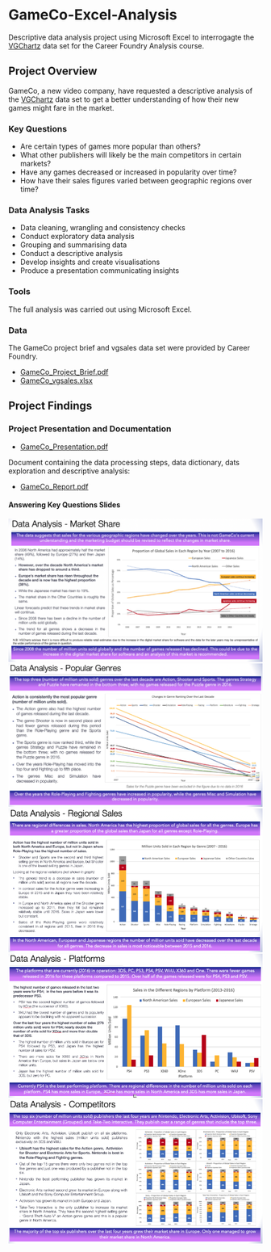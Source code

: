 # GameCo-Excel-Analysis
Descriptive data analysis project using Microsoft Excel to interrogagte the [VGChartz](http://www.vgchartz.com/) data set for the Career Foundry Analysis course.

## Project Overview
GameCo, a new video company, have requested a descriptive analysis of the [VGChartz](http://www.vgchartz.com/) data set to get a better understanding of how their new games might fare in the market.

### Key Questions 
* Are certain types of games more popular than others?
* What other publishers will likely be the main competitors in certain markets?
* Have any games decreased or increased in popularity over time?
* How have their sales figures varied between geographic regions over time?

### Data Analysis Tasks
* Data cleaning, wrangling and consistency checks
* Conduct exploratory data analysis
* Grouping and summarising data
* Conduct a descriptive analysis
* Develop insights and create visualisations 
* Produce a presentation communicating insights 

### Tools

The full analysis was carried out using Microsoft Excel.

### Data

The GameCo project brief and vgsales data set were provided by Career Foundry.
*  [GameCo_Project_Brief.pdf](https://github.com/eekevall/GameCo-Excel-Analysis/blob/main/GameCo_Project-Brief.pdf)
*  [GameCo_vgsales.xlsx](https://github.com/eekevall/GameCo-Excel-Analysis/blob/main/GameCo_vgsales.xlsx)

 ## Project Findings
 
 ### Project Presentation and Documentation
* [GameCo_Presentation.pdf](https://github.com/eekevall/GameCo-Excel-Analysis/blob/main/GameCo_Presentation.pdf)

Document containing the data processing steps, data dictionary, dats exploration and descriptive analysis:
*  [GameCo_Report.pdf](https://github.com/eekevall/GameCo-Excel-Analysis/blob/main/GameCo_Report.pdf)

#### Answering Key Questions Slides
![GameCo_Market_Share.png](https://github.com/eekevall/GameCo-Excel-Analysis/blob/main/GameCo_Market_Share.png)
![GameCo_Popular_Genres.png](https://github.com/eekevall/GameCo-Excel-Analysis/blob/main/GameCo_Popular_Genres.png)
![GameCo_Regional_Sales.png](https://github.com/eekevall/GameCo-Excel-Analysis/blob/main/GameCo_Regional_Sales.png)
![GameCo_Platforms.png](https://github.com/eekevall/GameCo-Excel-Analysis/blob/main/GameCo_Platform.png)
![GameCo_Competitors.png](https://github.com/eekevall/GameCo-Excel-Analysis/blob/main/GameCo_Competitors.png)





 

